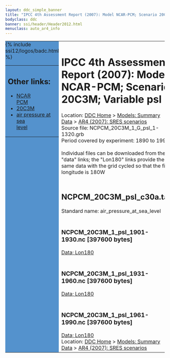 ```yaml
---
layout: ddc_simple_banner
title: "IPCC 4th Assessment Report (2007): Model NCAR-PCM; Scenario 20C3M; Variable psl"
bodyclass: ddc
banner: ssi/header/Header2012.html
menuclass: auto_ar4_info
---
```



<table width="100%" border="0" cellspacing="0" cellpadding="0" style="border-collapse: collapse;">
<tr style="margin:0;padding:0;border:0;">
<td style="margin:0;padding:0;border:0;height:1pt;width:150pt;background:#5492CD;" valign="top" >

<div id="lh-col2" class="auto_ar4_info">
<table class="menumain" bgcolor="#5492CD" cellspacing="0" width="100%" border="0">
<tr><td>
<h2> Other links:</h2>
<ul>
<li><a href="/auto/ar4/model-NCAR-PCM.html">NCAR<br/>PCM</a></li>
<li><a href="/auto/ar4/scenario-20C3M.html">20C3M</a></li>
<li><a href="/auto/ar4/var-air_pressure_at_sea_level.html">air pressure at sea<br/> level</a></li>
</ul>
</td></tr>
{% include ssi12/logos/badc.html %}
</table>
</div>
</td>
<td><h1>IPCC 4th Assessment Report (2007): Model NCAR-PCM; Scenario 20C3M; Variable psl</h1>

<!-- Breadcrumb1 -->
<div id="breadcrumb1" align="left">
Location: <a href="/index.html">DDC Home</a> > <a href="/sim/gcm_clim/">Models: Summary Data</a>
> <a href="/sim/gcm_clim/SRES_AR4/index.html">AR4 (2007): SRES scenarios</a>
</div>
<!-- End of Breadcrumb1 -->Source file: NCPCM_20C3M_1_G_psl_1-1320.grb
<br/>
Period covered by experiment: 1890 to 1999<br/>
<br/>Individual files can be downloaded from the "data" links; the "Lon180" links provide the same data
         with the grid cycled so that the first longitude is 180W<br/>
<br/><h2>NCPCM_20C3M_psl_c30a.tar</h2>
Standard name: air_pressure_at_sea_level<br>
<br/><h3>NCPCM_20C3M_1_psl_1901-1930.nc [397600 bytes]</h3>
<a href="/cgi-bin/downl/ar4_nc/psl/NCPCM_20C3M_1_psl_1901-1930.nc">Data; </a><a href="/cgi-bin/downl/ar4_nc/psl/NCPCM_20C3M_1_psl_1901-1930.cyto180.nc"> Lon180</a><br/>
<br/><h3>NCPCM_20C3M_1_psl_1931-1960.nc [397600 bytes]</h3>
<a href="/cgi-bin/downl/ar4_nc/psl/NCPCM_20C3M_1_psl_1931-1960.nc">Data; </a><a href="/cgi-bin/downl/ar4_nc/psl/NCPCM_20C3M_1_psl_1931-1960.cyto180.nc"> Lon180</a><br/>
<br/><h3>NCPCM_20C3M_1_psl_1961-1990.nc [397600 bytes]</h3>
<a href="/cgi-bin/downl/ar4_nc/psl/NCPCM_20C3M_1_psl_1961-1990.nc">Data; </a><a href="/cgi-bin/downl/ar4_nc/psl/NCPCM_20C3M_1_psl_1961-1990.cyto180.nc"> Lon180</a><br/>
<!-- Breadcrumb2 -->
<div id="breadcrumb2" align="left">
Location: <a href="/index.html">DDC Home</a> > <a href="/sim/gcm_clim/">Models: Summary Data</a>
> <a href="/sim/gcm_clim/SRES_AR4/index.html">AR4 (2007): SRES scenarios</a>
</div>
<!-- End of Breadcrumb2 --></td></tr></table>
